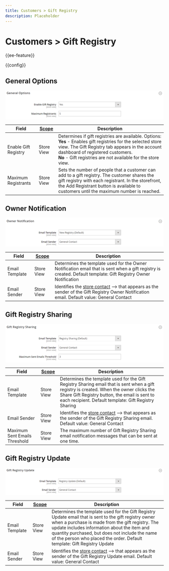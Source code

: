 ```yaml
---
title: Customers > Gift Registry
description: Placeholder
---
```

# Customers > Gift Registry

{{ee-feature}}

{{config}}

## General Options

![General Options](./assets/gift-registry-general-options.png)<!-- zoom -->

<!-- General Options](https://docs.magento.com/user-guide/marketing/gift-registry-configure.html) -->

|Field|[Scope](../../getting-started/websites-stores-views.md#scope-settings)|Description|
|--- |--- |--- |
|Enable Gift Registry|Store View|Determines if gift registries are available. Options: <br/>**Yes** - Enables gift registries for the selected store view. The Gift Registry tab appears in the account dashboard of registered customers. <br/>**No** - Gift registries are not available for the store view.|
|Maximum Registrants|Store View|Sets the number of people that a customer can add to a gift registry. The customer shares the gift registry with each registrant. In the storefront, the Add Registrant button is available to customers until the maximum number is reached.|

## Owner Notification

![Owner Notification](./assets/gift-registry-owner-notification.png)<!-- zoom -->

<!-- Owner Notification](https://docs.magento.com/user-guide/marketing/gift-registry-configure.html) -->

|Field|[Scope](../../getting-started/websites-stores-views.md#scope-settings)|Description|
|--- |--- |--- |
|Email Template|Store View|Determines the template used for the Owner Notification email that is sent when a gift registry is created. Default template: Gift Registry Owner Notification|
|Email Sender|Store View|Identifies the [store contact](https://docs.magento.com/user-guide/stores/store-email-addresses.html) --> that appears as the sender of the Gift Registry Owner Notification email. Default value: General Contact|

## Gift Registry Sharing

![Gift Registry Sharing](./assets/gift-registry-gift-registry-sharing.png)<!-- zoom -->

<!-- Gift Registry Sharing](https://docs.magento.com/user-guide/marketing/gift-registry-configure.html) -->

|Field|[Scope](../../getting-started/websites-stores-views.md#scope-settings)|Description|
|--- |--- |--- |
|Email Template|Store View|Determines the template used for the Gift Registry Sharing email that is sent when a gift registry is created. When the owner clicks the Share Gift Registry button, the email is sent to each recipient. Default template: Gift Registry Sharing|
|Email Sender|Store View|Identifies the [store contact](https://docs.magento.com/user-guide/stores/store-email-addresses.html) --> that appears as the sender of the Gift Registry Sharing email. Default value: General Contact|
|Maximum Sent Emails Threshold|Store View|The maximum number of Gift Registry Sharing email notification messages that can be sent at one time.|

## Gift Registry Update

![Gift Registry Update](./assets/gift-registry-gift-registry-update.png)<!-- zoom -->

<!-- Gift Registry Update](https://docs.magento.com/user-guide/marketing/gift-registry-configure.html) -->

|Field|[Scope](../../getting-started/websites-stores-views.md#scope-settings)|Description|
|--- |--- |--- |
|Email Template|Store View|Determines the template used for the Gift Registry Update email that is sent to the gift registry owner when a purchase is made from the gift registry. The update includes information about the item and quantity purchased, but does not include the name of the person who placed the order. Default template: Gift Registry Update|
|Email Sender|Store View|Identifies the [store contact](https://docs.magento.com/user-guide/stores/store-email-addresses.html) --> that appears as the sender of the Gift Registry Update email. Default value: General Contact|
